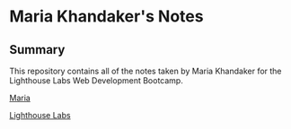 # Maria Khandaker's Notes

## Summary 
This repository contains all of the notes taken by Maria Khandaker for the Lighthouse Labs Web Development Bootcamp. 

[Maria](https://github.com/mariakhandaker)

[Lighthouse Labs](https://www.lighthouselabs.ca/)